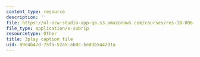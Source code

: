 ```yaml
---
content_type: resource
description: ''
file: https://ol-ocw-studio-app-qa.s3.amazonaws.com/courses/res-18-006-calculus-revisited-single-variable-calculus-fall-2010/89e4b47d75fa52a5ab0cbed3b5442d1a_U40Q3SzzEtU.vtt
file_type: application/x-subrip
resourcetype: Other
title: 3play caption file
uid: 89e4b47d-75fa-52a5-ab0c-bed3b5442d1a
---
```

